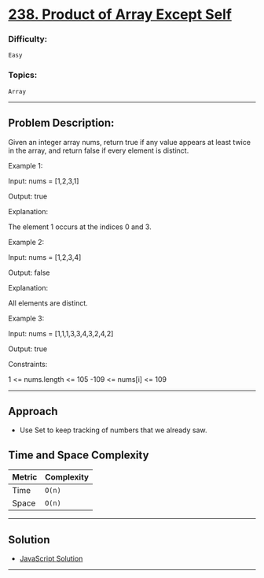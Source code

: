 # [238. Product of Array Except Self](https://leetcode.com/problems/product-of-array-except-self/)

### Difficulty:

`Easy`

### Topics:

`Array`

---

## Problem Description:

Given an integer array nums, return true if any value appears at least twice in the array, and return false if every element is distinct.

Example 1:

Input: nums = [1,2,3,1]

Output: true

Explanation:

The element 1 occurs at the indices 0 and 3.

Example 2:

Input: nums = [1,2,3,4]

Output: false

Explanation:

All elements are distinct.

Example 3:

Input: nums = [1,1,1,3,3,4,3,2,4,2]

Output: true

Constraints:

1 <= nums.length <= 105
-109 <= nums[i] <= 109

---

## Approach

- Use Set to keep tracking of numbers that we already saw.

## Time and Space Complexity

| Metric | Complexity |
| ------ | ---------- |
| Time   | `O(n)`     |
| Space  | `O(n)`     |

---

## Solution

- [JavaScript Solution](solution.js)

---
